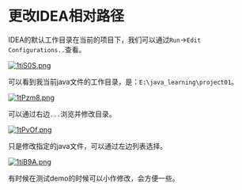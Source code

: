 # 更改IDEA相对路径

IDEA的默认工作目录在当前的项目下，我们可以通过`Run`->`Edit Configurations..`查看。

[![1tiS0S.png](https://camo.githubusercontent.com/2bae0710eb9fd7a1cca1172059e0ba7aaa8dcb12/68747470733a2f2f73322e617831782e636f6d2f323032302f30322f30322f3174695330532e706e67)](https://camo.githubusercontent.com/2bae0710eb9fd7a1cca1172059e0ba7aaa8dcb12/68747470733a2f2f73322e617831782e636f6d2f323032302f30322f30322f3174695330532e706e67)

可以看到我当前java文件的工作目录，是：`E:\java_learning\project01`。

[![1tPzm8.png](https://camo.githubusercontent.com/ba73e3a49714aadecbdd0e989fa4dac5d6419097/68747470733a2f2f73322e617831782e636f6d2f323032302f30322f30322f3174507a6d382e706e67)](https://camo.githubusercontent.com/ba73e3a49714aadecbdd0e989fa4dac5d6419097/68747470733a2f2f73322e617831782e636f6d2f323032302f30322f30322f3174507a6d382e706e67)

可以通过右边`...`浏览并修改目录。

[![1tPvOf.png](https://camo.githubusercontent.com/84d86a79c420f516e6ac8f269c3f9396fc61aa29/68747470733a2f2f73322e617831782e636f6d2f323032302f30322f30322f317450764f662e706e67)](https://camo.githubusercontent.com/84d86a79c420f516e6ac8f269c3f9396fc61aa29/68747470733a2f2f73322e617831782e636f6d2f323032302f30322f30322f317450764f662e706e67)

只是修改指定的java文件，可以通过左边列表选择。

[![1tiB9A.png](https://camo.githubusercontent.com/577304fc2440fc749ed76a7be95d2c1989a968a9/68747470733a2f2f73322e617831782e636f6d2f323032302f30322f30322f3174694239412e706e67)](https://camo.githubusercontent.com/577304fc2440fc749ed76a7be95d2c1989a968a9/68747470733a2f2f73322e617831782e636f6d2f323032302f30322f30322f3174694239412e706e67)

有时候在测试demo的时候可以小作修改，会方便一些。